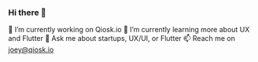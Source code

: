 ### Hi there 👋

 🔭 I’m currently working on Qiosk.io
 🌱 I’m currently learning more about UX and Flutter
 💬 Ask me about startups, UX/UI, or Flutter
 📫 Reach me on joey@qiosk.io

